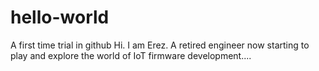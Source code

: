 # hello-world
A first time trial in github
Hi. I am Erez. A retired engineer now starting to play and explore the world of IoT firmware development.... 
